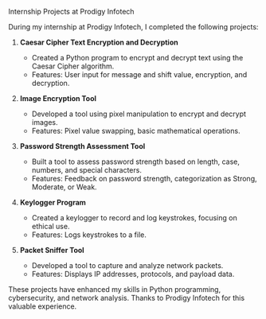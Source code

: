 Internship Projects at Prodigy Infotech

During my internship at Prodigy Infotech, I completed the following projects:

1. **Caesar Cipher Text Encryption and Decryption**
   - Created a Python program to encrypt and decrypt text using the Caesar Cipher algorithm.
   - Features: User input for message and shift value, encryption, and decryption.

2. **Image Encryption Tool**
   - Developed a tool using pixel manipulation to encrypt and decrypt images.
   - Features: Pixel value swapping, basic mathematical operations.

3. **Password Strength Assessment Tool**
   - Built a tool to assess password strength based on length, case, numbers, and special characters.
   - Features: Feedback on password strength, categorization as Strong, Moderate, or Weak.

4. **Keylogger Program**
   - Created a keylogger to record and log keystrokes, focusing on ethical use.
   - Features: Logs keystrokes to a file.

5. **Packet Sniffer Tool**
   - Developed a tool to capture and analyze network packets.
   - Features: Displays IP addresses, protocols, and payload data.

These projects have enhanced my skills in Python programming, cybersecurity, and network analysis. Thanks to Prodigy Infotech for this valuable experience.
